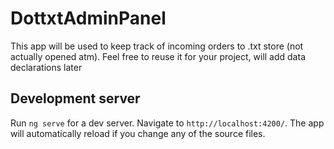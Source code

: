 # DottxtAdminPanel

This app will be used to keep track of incoming orders to .txt store (not actually opened atm). Feel free to reuse it for your project, will add data declarations later

## Development server

Run `ng serve` for a dev server. Navigate to `http://localhost:4200/`. The app will automatically reload if you change any of the source files.

